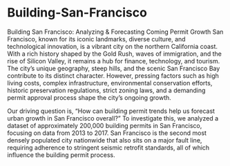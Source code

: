 # Building-San-Francisco
Building San Francisco: Analyzing &amp; Forecasting Coming Permit Growth
San Francisco, known for its iconic landmarks, diverse culture, and technological innovation, is a vibrant city on the northern California coast. With a rich history shaped by the Gold Rush, waves of immigration, and the rise of Silicon Valley, it remains a hub for finance, technology, and tourism. The city’s unique geography, steep hills, and the scenic San Francisco Bay contribute to its distinct character. However, pressing factors such as high living costs, complex infrastructure, environmental conservation efforts, historic preservation regulations, strict zoning laws, and a demanding permit approval process shape the city’s ongoing growth.

Our driving question is, “How can building permit trends help us forecast urban growth in San Francisco overall?” To investigate this, we analyzed a dataset of approximately 200,000 building permits in San Francisco, focusing on data from 2013 to 2017. San Francisco is the second most densely populated city nationwide that also sits on a major fault line, requiring adherence to stringent seismic retrofit standards, all of which influence the building permit process. 
